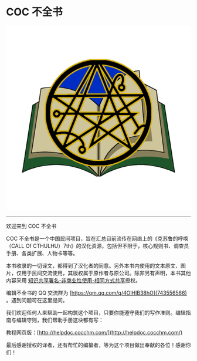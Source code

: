# COC 不全书
![COC 不全书 logo](images/logo.png)

***

欢迎来到 COC 不全书

COC 不全书是一个中国民间项目，旨在汇总目前流传在网络上的《克苏鲁的呼唤（CALL Of CTHULHU）7th》的汉化资源，包括但不限于，核心规则书、调查员手册、各类扩展、人物卡等等。

本书收录的一切译文，都得到了汉化者的同意。另外本书内使用的文本原文、图片，仅用于民间交流使用，其版权属于原作者与原公司。除非另有声明，本书其他内容采用 [知识共享署名-非商业性使用-相同方式共享]([https://pages.github.com/](https://creativecommons.org/licenses/by-nc-sa/4.0/))授权。

编辑不全书的 QQ 交流群为 [https://qm.qq.com/q/4OlHIB38hO](743556566) 。遇到问题可在这里提问。

我们欢迎任何人来帮助一起构筑这个项目，只要你能遵守我们的写作准则。编辑指南与编辑守则，我们帮助手册这块都有写：

教程网页版：[http://helpdoc.cocchm.com/](http://helpdoc.cocchm.com/)

最后感谢授权的译者，还有帮忙的编纂者，等为这个项目做出奉献的各位！感谢你们！
